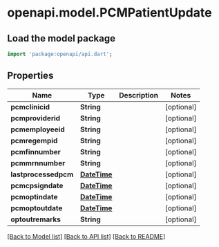# openapi.model.PCMPatientUpdate

## Load the model package
```dart
import 'package:openapi/api.dart';
```

## Properties
Name | Type | Description | Notes
------------ | ------------- | ------------- | -------------
**pcmclinicid** | **String** |  | [optional] 
**pcmproviderid** | **String** |  | [optional] 
**pcmemployeeid** | **String** |  | [optional] 
**pcmregempid** | **String** |  | [optional] 
**pcmfinnumber** | **String** |  | [optional] 
**pcmmrnnumber** | **String** |  | [optional] 
**lastprocessedpcm** | [**DateTime**](DateTime.md) |  | [optional] 
**pcmcpsigndate** | [**DateTime**](DateTime.md) |  | [optional] 
**pcmoptindate** | [**DateTime**](DateTime.md) |  | [optional] 
**pcmoptoutdate** | [**DateTime**](DateTime.md) |  | [optional] 
**optoutremarks** | **String** |  | [optional] 

[[Back to Model list]](../README.md#documentation-for-models) [[Back to API list]](../README.md#documentation-for-api-endpoints) [[Back to README]](../README.md)


